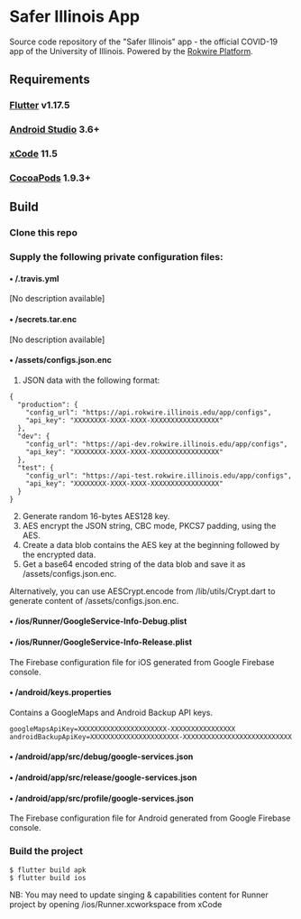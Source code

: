# Safer Illinois App
Source code repository of the "Safer Illinois" app - the official COVID-19 app of the University of Illinois. Powered by the [Rokwire Platform](https://rokwire.org/).

## Requirements

### [Flutter](https://flutter.dev/docs/get-started/install) v1.17.5

### [Android Studio](https://developer.android.com/studio) 3.6+

### [xCode](https://apps.apple.com/us/app/xcode/id497799835) 11.5

### [CocoaPods](https://guides.cocoapods.org/using/getting-started.html) 1.9.3+


## Build


### Clone this repo

### Supply the following private configuration files:

#### • /.travis.yml
[No description available]


#### • /secrets.tar.enc
[No description available]

#### • /assets/configs.json.enc
1. JSON data with the following format:
```
{
  "production": {
    "config_url": "https://api.rokwire.illinois.edu/app/configs",
    "api_key": "XXXXXXXX-XXXX-XXXX-XXXXXXXXXXXXXXXXX"
  },
  "dev": {
    "config_url": "https://api-dev.rokwire.illinois.edu/app/configs",
    "api_key": "XXXXXXXX-XXXX-XXXX-XXXXXXXXXXXXXXXXX"
  },
  "test": {
    "config_url": "https://api-test.rokwire.illinois.edu/app/configs",
    "api_key": "XXXXXXXX-XXXX-XXXX-XXXXXXXXXXXXXXXXX"
  }
}
```
2. Generate random 16-bytes AES128 key.
3. AES encrypt the JSON string, CBC mode, PKCS7 padding, using the AES.
4. Create a data blob contains the AES key at the beginning followed by the encrypted data.
5. Get a base64 encoded string of the data blob and save it as /assets/configs.json.enc.

Alternatively, you can use AESCrypt.encode from /lib/utils/Crypt.dart to generate content of /assets/configs.json.enc.

#### • /ios/Runner/GoogleService-Info-Debug.plist
#### • /ios/Runner/GoogleService-Info-Release.plist

The Firebase configuration file for iOS generated from Google Firebase console.

#### • /android/keys.properties
Contains a GoogleMaps and Android Backup API keys.
```
googleMapsApiKey=XXXXXXXXXXXXXXXXXXXXXX-XXXXXXXXXXXXXXXX
androidBackupApiKey=XXXXXXXXXXXXXXXXXXXXXX-XXXXXXXXXXXXXXXXXXXXXXXXXXX
```

#### • /android/app/src/debug/google-services.json
#### • /android/app/src/release/google-services.json
#### • /android/app/src/profile/google-services.json
The Firebase configuration file for Android generated from Google Firebase console.

### Build the project

```
$ flutter build apk
$ flutter build ios
```
NB: You may need to update singing & capabilities content for Runner project by opening /ios/Runner.xcworkspace from xCode

